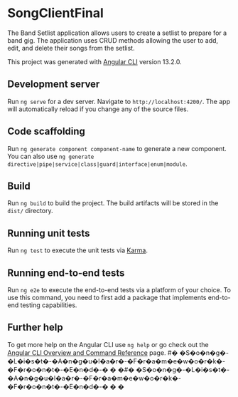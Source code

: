 # SongClientFinal

The Band Setlist application allows users to create a setlist to prepare for a band gig. The application uses CRUD methods allowing the user to add, edit, and delete their songs from the setlist. 

This project was generated with [Angular CLI](https://github.com/angular/angular-cli) version 13.2.0.

## Development server

Run `ng serve` for a dev server. Navigate to `http://localhost:4200/`. The app will automatically reload if you change any of the source files.

## Code scaffolding

Run `ng generate component component-name` to generate a new component. You can also use `ng generate directive|pipe|service|class|guard|interface|enum|module`.

## Build

Run `ng build` to build the project. The build artifacts will be stored in the `dist/` directory.

## Running unit tests

Run `ng test` to execute the unit tests via [Karma](https://karma-runner.github.io).

## Running end-to-end tests

Run `ng e2e` to execute the end-to-end tests via a platform of your choice. To use this command, you need to first add a package that implements end-to-end testing capabilities.

## Further help

To get more help on the Angular CLI use `ng help` or go check out the [Angular CLI Overview and Command Reference](https://angular.io/cli) page.
#� �S�o�n�g�-�L�i�s�t�-�A�n�g�u�l�a�r�-�F�r�a�m�e�w�o�r�k�-�F�r�o�n�t�-�E�n�d�-�
�
�#� �S�o�n�g�-�L�i�s�t�-�A�n�g�u�l�a�r�-�F�r�a�m�e�w�o�r�k�-�F�r�o�n�t�-�E�n�d�-�
�
�
